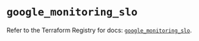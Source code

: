 # `google_monitoring_slo`

Refer to the Terraform Registry for docs: [`google_monitoring_slo`](https://registry.terraform.io/providers/hashicorp/google/6.45.0/docs/resources/monitoring_slo).
